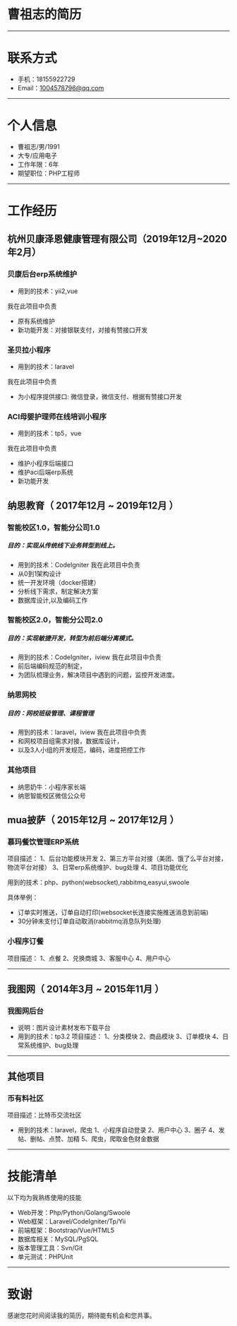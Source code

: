 # 曹祖志的简历
---

# 联系方式
- 手机：18155922729 
- Email：1004578796@qq.com

---

# 个人信息

 - 曹祖志/男/1991
 - 大专/应用电子
 - 工作年限：6年
 - 期望职位：PHP工程师

---

# 工作经历

## 杭州贝康泽恩健康管理有限公司（2019年12月~2020年2月）

### 贝康后台erp系统维护
- 用到的技术：yii2,vue

我在此项目中负责
- 原有系统维护
- 新功能开发：对接银联支付，对接有赞接口开发

### 圣贝拉小程序
- 用到的技术：laravel

我在此项目中负责
- 为小程序提供接口:
微信登录，微信支付、根据有赞接口开发

### ACI母婴护理师在线培训小程序
- 用到的技术：tp5，vue

我在此项目中负责
- 维护小程序后端接口
- 维护aci后端erp系统
- 新功能开发


## 纳思教育（ 2017年12月 ~ 2019年12月 ）

### 智能校区1.0，智能分公司1.0
##### 目的：实现从传统线下业务转型到线上。
- 用到的技术：CodeIgniter
我在此项目中负责
- 从0到1架构设计
- 统一开发环境（docker搭建）
- 分析线下需求，制定解决方案
- 数据库设计,以及编码工作


### 智能校区2.0，智能分公司2.0
##### 目的：实现敏捷开发，转型为前后端分离模式。
- 用到的技术：CodeIgniter，iview
我在此项目中负责
- 前后端编码规范的制定，
- 为团队梳理业务，解决项目中遇到的问题，监控开发进度。

### 纳思网校
##### 目的：网校班级管理、课程管理
- 用到的技术：laravel，iview
我在此项目中负责
- 和网校项目组需求对接，数据库设计，
- 以及3人小组的开发规范，编码，进度把控工作

### 其他项目
- 纳思奶牛：小程序家长端
- 纳思智能校区微信公众号

## mua披萨（ 2015年12月 ~ 2017年12月 ）

###  慕玛餐饮管理ERP系统
项目描述：
1、后台功能模块开发
2、第三方平台对接（美团、饿了么平台对接，物流平台对接）
3、日常erp系统维护、bug处理
4、项目功能优化

用到的技术：php、python(websocket),rabbitmq,easyui,swoole

具体举例：
- 订单实时推送，订单自动打印(websocket长连接实施推送消息到前端)
- 30分钟未支付订单自动取消(rabbitmq消息队列处理)

### 小程序订餐
项目描述：
1、点餐
2、兑换商城
3、客服中心
4、用户中心

---


## 我图网（ 2014年3月 ~ 2015年11月 ）
### 我图网后台
- 说明：图片设计素材发布下载平台
- 用到的技术：tp3.2
项目描述：
1、分类模块
2、商品模块
3、订单模块
4、日常系统维护、bug处理
--- 

## 其他项目
### 币有料社区
项目描述：比特币交流社区
- 用到的技术：laravel，爬虫
1、小程序自动登录
2、用户中心
3、圈子
4、发帖、删帖、点赞、加精
5、爬虫，爬取金色财金数据
---

# 技能清单

以下均为我熟练使用的技能

- Web开发：Php/Python/Golang/Swoole
- Web框架：Laravel/CodeIgniter/Tp/Yii
- 前端框架：Bootstrap/Vue/HTML5
- 数据库相关：MySQL/PgSQL
- 版本管理工具：Svn/Git
- 单元测试：PHPUnit

---

# 致谢
感谢您花时间阅读我的简历，期待能有机会和您共事。
